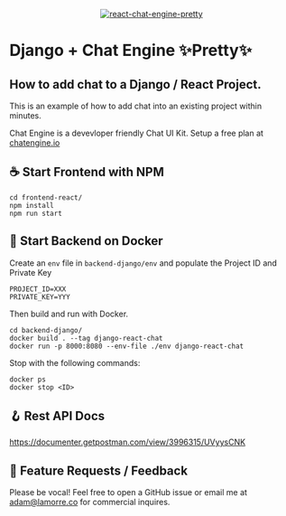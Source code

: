 <p align="center" >
    <p align="center" >
        <a href="https://chatengine.io/">
            <img    
                alt="react-chat-engine-pretty" 
                style='max-height: 333px; max-width: 100%;'
                src="https://chat-engine-assets.s3.amazonaws.com/tutorials/pretty/thumbnail.png" 
            />
        </a>
    </p>
</p>

# Django + Chat Engine ✨Pretty✨

## How to add chat to a Django / React Project.

This is an example of how to add chat into an existing project within minutes.

Chat Engine is a devevloper friendly Chat UI Kit. Setup a free plan at [chatengine.io](https://chatengine.io)

## ☕️ Start Frontend with NPM

```
cd frontend-react/
npm install
npm run start
```

## 🐳 Start Backend on Docker

Create an `env` file in `backend-django/env` and populate the Project ID and Private Key

```
PROJECT_ID=XXX
PRIVATE_KEY=YYY
```

Then build and run with Docker.

```
cd backend-django/
docker build . --tag django-react-chat
docker run -p 8000:8080 --env-file ./env django-react-chat
```

Stop with the following commands:

```
docker ps
docker stop <ID>
```

## 🪝 Rest API Docs

https://documenter.getpostman.com/view/3996315/UVyysCNK

## 📢 Feature Requests / Feedback

Please be vocal! Feel free to open a GitHub issue or email me at adam@lamorre.co for commercial inquires.
